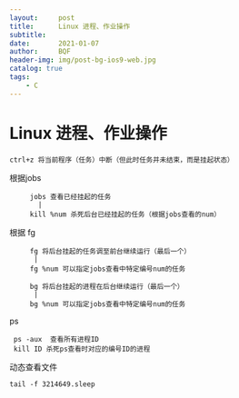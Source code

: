 ```yaml
---
layout:     post
title:      Linux 进程、作业操作
subtitle:   
date:       2021-01-07
author:     BQF
header-img: img/post-bg-ios9-web.jpg
catalog: true
tags:
    - C
---
```




# Linux 进程、作业操作
```
ctrl+z 将当前程序（任务）中断（但此时任务并未结束，而是挂起状态）
```
根据jobs
```
     jobs 查看已经挂起的任务
	   |
	 kill %num 杀死后台已经挂起的任务（根据jobs查看的num）
``` 
根据 fg
```
	 fg 将后台挂起的任务调至前台继续运行（最后一个）
	  |
   	 fg %num 可以指定jobs查看中特定编号num的任务

 	 bg 将后台挂起的进程在后台继续运行（最后一个）
      |
  	 bg %num 可以指定jobs查看中特定编号num的任务
```
 ps 
```
 ps -aux  查看所有进程ID
 kill ID 杀死ps查看时对应的编号ID的进程
```

动态查看文件
```
tail -f 3214649.sleep
```
	 

